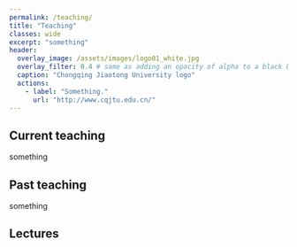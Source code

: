 ```yaml
---
permalink: /teaching/
title: "Teaching"
classes: wide
excerpt: "something"
header:
  overlay_image: /assets/images/logo01_white.jpg
  overlay_filter: 0.4 # same as adding an opacity of alpha to a black background
  caption: "Chongqing Jiaotong University logo"
  actions:
    - label: "Something."
      url: "http://www.cqjtu.edu.cn/"
---
```



## Current teaching

something

## Past teaching

something

## Lectures
